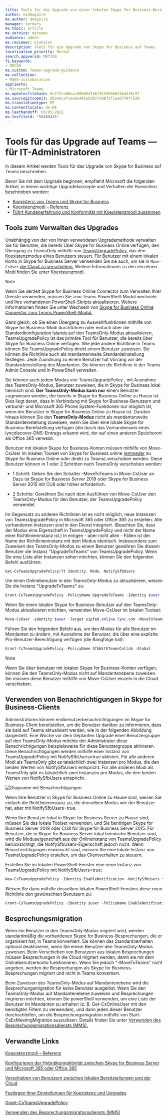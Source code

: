 ```yaml
---
title: Tools für das Upgrade von einer lokalen Skype for Business-Bereitstellung auf Teams
author: msdmaguire
ms.author: dmaguire
manager: serdars
ms.topic: article
ms.service: msteams
audience: admin
ms.reviewer: bjwhalen
description: Tools für ein Upgrade von Skype for Business auf Teams
localization_priority: Normal
search.appverid: MET150
f1.keywords:
- NOCSH
ms.custom: Teams-upgrade-guidance
ms.collection:
- M365-collaboration
appliesto:
- Microsoft Teams
ms.openlocfilehash: 8c272cdd6eac98b8847b6f915d59b62444d16c97
ms.sourcegitcommit: d62e6cefceebe481eb207c59872f1aa67f0fc528
ms.translationtype: MT
ms.contentlocale: de-DE
ms.lasthandoff: 03/05/2021
ms.locfileid: "50460435"
---
```

# <a name="tools-for-upgrading-to-teams-mdash-for-it-administrators"></a>Tools für das Upgrade auf Teams &mdash; für IT-Administratoren

In diesem Artikel werden Tools für das Upgrade von Skype for Business auf Teams beschrieben. 

Bevor Sie mit dem Upgrade beginnen, empfiehlt Microsoft die folgenden Artikel, in denen wichtige Upgradekonzepte und Verhalten der Koexistenz beschrieben werden:

- [Koexistenz von Teams und Skype for Business](teams-and-skypeforbusiness-coexistence-and-interoperability.md)
- [Koexistenzmodi – Referenz](migration-interop-guidance-for-teams-with-skype.md)
- [Führt Kundenerfahrung und Konformität mit Koexistenzmodi zusammen](teams-client-experience-and-conformance-to-coexistence-modes.md)

## <a name="tools-for-managing-the-upgrade"></a>Tools zum Verwalten des Upgrades

Unabhängig von der von Ihnen verwendeten Upgrademethode verwalten Sie für Benutzer, die bereits Über Skype for Business Online verfügen, den Übergang zu TeamsOnly mithilfe von [TeamsUpgradePolicy](https://docs.microsoft.com/powershell/module/skype/grant-csteamsupgradepolicy?view=skype-ps), das den Koexistenzmodus eines Benutzers steuert. Für Benutzer mit einem lokalen Konto in Skype for Business Server verwenden Sie sie auch, um sie in `Move-CsUser` [die Cloud zu verschieben.](https://docs.microsoft.com/skypeforbusiness/hybrid/move-users-between-on-premises-and-cloud)  Weitere Informationen zu den einzelnen Modi finden Sie unter [Koexistenzmodi](migration-interop-guidance-for-teams-with-skype.md).

> [!NOTE]
> Wenn Sie derzeit Skype for Business Online Connector zum Verwalten Ihrer Dienste verwenden, müssen Sie zum Teams PowerShell-Modul wechseln und Ihre vorhandenen PowerShell-Skripts aktualisieren. Weitere Informationen finden Sie unter Wechseln von [Skype for Business Online Connector zum Teams PowerShell-Modul.](teams-powershell-move-from-sfbo.md)

Ganz gleich, ob Sie einen Übergang zu Auswahlfunktionen mithilfe von Skype for Business-Modi durchführen oder einfach über die Standardkonfiguration Islands auf den TeamsOnly-Modus aktualisieren, TeamsUpgradePolicy ist das primäre Tool für Benutzer, die bereits über Skype for Business Online verfügen. Wie jede andere Richtlinie in Teams können Sie TeamsUpgradePolicy direkt einem Benutzer zuweisen. Sie können die Richtlinie auch als mandantenweite Standardeinstellung festlegen. Jede Zuordnung zu einem Benutzer hat Vorrang vor der Standardeinstellung des Mandanten.  Sie können die Richtlinie in der Teams Admin Console und in PowerShell verwalten.

Sie können auch jedem Modus von TeamsUpgradePolicy , mit Ausnahme des TeamsOnly-Modus, Benutzer zuweisen, die in Skype for Business lokal heimisch sind. **Der TeamsOnly-Modus kann nur** einem Benutzer zugewiesen werden, der bereits in Skype for Business Online zu Hause ist. Dies liegt daran, dass in Verbindung mit Skype for Business-Benutzern und verbund- und Microsoft 365 Phone System-Funktionen nur möglich ist, wenn der Benutzer in Skype for Business Online zu Hause ist. Darüber hinaus können Sie den **TeamsOnly-Modus** nicht als mandantenweite Standardeinstellung zuweisen, wenn Sie über eine lokale Skype for Business-Bereitstellung verfügen (die durch das Vorhandensein eines lyncdiscover-DNS-Eintrags erkannt wird, der auf einen anderen Speicherort als Office 365 verweist.

Benutzer mit lokalen Skype for Business-Konten müssen mithilfe von Move-CsUser im lokalen Toolset von Skype for Business online [(entweder](https://docs.microsoft.com/SkypeForBusiness/hybrid/move-users-from-on-premises-to-teams) zu Skype for Business Online oder direkt zu Teams) verschoben werden. Diese Benutzer können in 1 oder 2 Schritten nach TeamsOnly verschoben werden:

-   1 Schritt: Geben Sie den Schalter -MoveToTeams in Move-CsUser an. Dazu ist Skype for Business Server 2019 oder Skype for Business Server 2015 mit CU8 oder höher erforderlich.

-   2 Schritte: Gewähren Sie nach dem Ausführen von Move-CsUser den TeamsOnly-Modus für den Benutzer, der TeamsUpgradePolicy verwendet.

Im Gegensatz zu anderen Richtlinien ist es nicht möglich, neue Instanzen von TeamsUpgradePolicy in Microsoft 365 oder Office 365 zu erstellen. Alle vorhandenen Instanzen sind in den Dienst integriert.  (Beachten Sie, dass der Modus eine Eigenschaft in TeamsUpgradePolicy und nicht der Name einer Richtlinieninstanz ist.) In einigen - aber nicht allen - Fällen ist der Name der Richtlinieninstanz mit dem Modus identisch. Insbesondere zum Zuweisen des TeamsOnly-Modus zu einem Benutzer gewähren Sie diesem Benutzer die Instanz "UpgradeToTeams" von TeamsUpgradePolicy. Wenn Sie eine Liste aller Instanzen sehen möchten, können Sie den folgenden Befehl ausführen:

```PowerShell
Get-CsTeamsUpgradePolicy|ft Identity, Mode, NotifySfbUsers
```

Um einen Onlinebenutzer in den TeamsOnly-Modus zu aktualisieren, weisen Sie die Instanz "UpgradeToTeams" zu: 

```PowerShell
Grant-CsTeamsUpgradePolicy -PolicyName UpgradeToTeams -Identity $user 
```

Wenn Sie einen lokalen Skype for Business-Benutzer auf den TeamsOnly-Modus aktualisieren möchten, verwenden Move-CsUser im lokalen Toolset:

```PowerShell
Move-CsUser -identity $user -Target sipfed.online.lync.com -MoveToTeams -credential $cred
```

Führen Sie den folgenden Befehl aus, um den Modus für alle Benutzer im Mandanten zu ändern, mit Ausnahme der Benutzer, die über eine explizite Pro-Benutzer-Berechtigung verfügen (die Rangfolge hat):

```PowerShell
Grant-CsTeamsUpgradePolicy -PolicyName SfbWithTeamsCollab -Global
```


>[!NOTE]
>Wenn Sie über benutzer mit lokalen Skype for Business-Konten verfügen, können Sie den TeamsOnly-Modus nicht auf Mandantenebene zuweisen. Sie müssen diese Benutzer mithilfe von Move-CsUser einzeln in die Cloud verschieben.


## <a name="using-notifications-in-skype-for-business-clients"></a>Verwenden von Benachrichtigungen in Skype for Business-Clients

Administratoren können endbenutzerbenachrichtigungen im Skype for Business-Client bereitstellen, um die Benutzer darüber zu informieren, dass sie bald auf Teams aktualisiert werden, wie in der folgenden Abbildung dargestellt. Eine Woche vor dem Geplanten Upgrade einer Benutzergruppe auf den TeamsOnly-Modus möchte der Administrator diese Benachrichtigungen beispielsweise für diese Benutzergruppe aktivieren. Diese Benachrichtigungen werden mithilfe einer Instanz von TeamsUpgradePolicy mit NotifySfbUsers=true aktiviert.  Für alle anderen Modi als TeamsOnly gibt es tatsächlich zwei Instanzen pro Modus, die den beiden Werten von NotifySfbUsers entspricht.  Für alle anderen Modi als TeamsOnly gibt es tatsächlich zwei Instanzen pro Modus, die den beiden Werten von NotifySfbUsers entspricht. 

![Diagramm mit Benachrichtigungen](media/teams-upgrade-sfb-with-notifications.png)

Wenn Ihre Benutzer in Skype for Business Online zu Hause sind, weisen Sie einfach die Richtlinieninstanz zu, die denselben Modus wie der Benutzer hat, aber mit NotifySfbUsers=true. 

Wenn Ihre Benutzer lokal in Skype for Business Server zu Hause sind, müssen Sie das lokale Toolset verwenden, und Sie benötigen Skype for Business Server 2019 oder CU8 für Skype for Business Server 2015. Für Benutzer, die in Skype for Business Server lokal heimische Benutzer sind, wird die Moduseigenschaft aus der Onlineinstanz von TeamsUpgradePolicy berücksichtigt, die NotifySfbUsers-Eigenschaft jedoch nicht. Wenn Benachrichtigungen erwünscht sind, müssen Sie eine lokale Instanz von TeamsUpgradePolicy erstellen, um das Clientverhalten zu steuern. 

Erstellen Sie im lokalen PowerShell-Fenster eine neue Instanz von TeamsUpgradePolicy mit NotifySfbUsers=true:

```PowerShell
New-CsTeamsUpgradePolicy -Identity EnableNotification -NotifySfbUsers $true
```

Weisen Sie dann mithilfe desselben lokalen PowerShell-Fensters diese neue Richtlinie den gewünschten Benutzern zu:

```PowerShell
Grant-CsTeamsUpgradePolicy -Identity $user -PolicyName EnableNotification
```

## <a name="meeting-migration"></a>Besprechungsmigration

Wenn ein Benutzer in den TeamsOnly-Modus migriert wird, werden standardmäßig die vorhandenen Skype for Business-Besprechungen, die er organisiert hat, in Teams konvertiert. Sie können das Standardverhalten optional deaktivieren, wenn Sie einem Benutzer den TeamsOnly-Modus zuweisen. Beim Verschieben von Benutzern aus lokalen Besprechungen müssen Besprechungen in die Cloud migriert werden, damit sie mit dem Onlinebenutzerkonto funktionieren. Wenn Sie jedoch "-MoveToTeams" nicht angeben, werden die Besprechungen als Skype for Business-Besprechungen migriert und nicht in Teams konvertiert. 

Beim Zuweisen des TeamsOnly-Modus auf Mandantenebene wird die Besprechungsmigration für keine Benutzer ausgelöst. Wenn Sie den TeamsOnly-Modus auf Mandantenebene zuweisen und Besprechungen migrieren möchten, können Sie powerShell verwenden, um eine Liste der Benutzer im Mandanten zu erhalten (z. B. Get-CsOnlineUser mit den benötigten Filtern zu verwenden), und dann jeden dieser Benutzer durchschleifen, um die Besprechungsmigration mithilfe von Start-CsExMeetingMigration auszulösen. Details finden Sie unter [Verwenden des Besprechungsmigrationsdiensts (MMS).](https://docs.microsoft.com/skypeforbusiness/audio-conferencing-in-office-365/setting-up-the-meeting-migration-service-mms)



## <a name="related-links"></a>Verwandte Links

[Koexistenzmodi – Referenz](migration-interop-guidance-for-teams-with-skype.md) 

[Konfigurieren der Hybridkonnektivität zwischen Skype for Business Server und Microsoft 365 oder Office 365](https://docs.microsoft.com/SkypeForBusiness/hybrid/configure-hybrid-connectivity)

[Verschieben von Benutzern zwischen lokalen Bereitstellungen und der Cloud](https://docs.microsoft.com/SkypeForBusiness/hybrid/move-users-between-on-premises-and-cloud)

[Festlegen Ihrer Einstellungen für Koexistenz und Upgrades](setting-your-coexistence-and-upgrade-settings.md)

[Grant-CsTeamsUpgradePolicy](https://docs.microsoft.com/powershell/module/skype/grant-csteamsupgradepolicy?view=skype-ps)

[Verwenden des Besprechungsmigrationsdiensts (MMS)](https://docs.microsoft.com/skypeforbusiness/audio-conferencing-in-office-365/setting-up-the-meeting-migration-service-mms)

